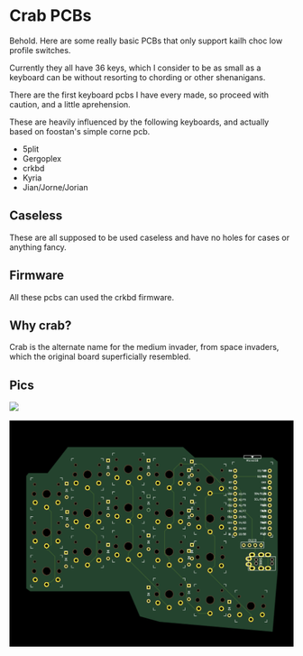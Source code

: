 # Crab PCBs

Behold. Here are some really basic PCBs that only support kailh choc low profile switches.

Currently they all have 36 keys, which I consider to be as small as a keyboard can be without resorting to chording or other shenanigans.

There are the first keyboard pcbs I have every made, so proceed with caution, and a little aprehension.

These are heavily influenced by the following keyboards, and actually based on foostan's simple corne pcb.

* 5plit
* Gergoplex
* crkbd
* Kyria
* Jian/Jorne/Jorian

## Caseless

These are all supposed to be used caseless and have no holes for cases or anything fancy.

## Firmware

All these pcbs can used the crkbd firmware. 



## Why crab? 
Crab is the alternate name for the medium invader, from space invaders, which the original board superficially resembled.

## Pics
![](crab/crab.png)

![](crab/crab_render.png)
